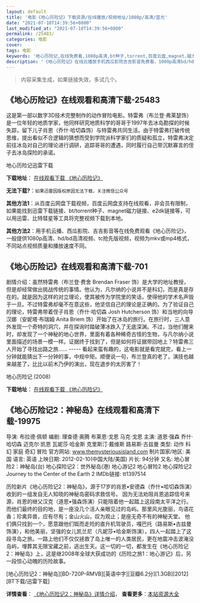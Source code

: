 ```yaml
---
layout: default
title: '电影《地心历险记》下载资源/在线播放/视频地址/1080p/高清/蓝光'
date: "2021-07-10T14:39:56+0800"
last_modified_at: "2021-07-10T14:39:56+0800"
permalink: /25483/
categories: 电影
cover:
tags: 电影
keywords: '地心历险记,在线免费看,1080p高清,bt种子,torrent,百度云盘,magnet,磁力链,迅雷下载资源'
description: '《地心历险记》在线云播放手机西瓜影院吉吉影音免费看，1080p高清bd/hd未删减完整版和tc抢先枪版，mkv/mp4格式，附带bt/torrent种子、magnet/磁力链、百度云盘、网盘资源迅雷下载链接'
---
```


>内容采集生成，如果链接失效，多试几个。


## 《地心历险记》在线观看和高清下载-25483

这是第一部以数字3D技术完整制作的动作冒险电影。特雷弗（布兰登·弗莱瑟饰）是一位年轻的地质学家，他同样研究地质科学的哥哥于1997年去冰岛勘探的时候失踪，留下儿子肖恩（乔什·哈切森饰）与特雷弗共同生活。由于特雷弗打破传统思维，提出看似不合逻辑的猜想而受到学院派科学家们的质疑和孤立，特雷弗决定前往冰岛对自己的理论进行调研，追踪哥哥的遭遇，同时履行自己带沉默寡言的侄子去冰岛探险的承诺。


地心历险记迅雷下载

**下载地址**： [在线观看下载 《地心历险记》](https://www.993dy.com//vod-detail-id-19511.html) 


**无法下载?**：`如果迅雷因版权原因无法下载，关注微信公众号 `

**其他方法1**：从百度云网盘下载视频，百度云网盘支持在线观看，非会员有限制，如果能找到迅雷下载链接、bt/torrent种子、magnet磁力链接、e2dk链接等，可以用迅雷、比特彗星等工具将完整视频下载到本地。

**其他方法2**：用手机云播、西瓜影院、吉吉影音等在线免费观看《地心历险记》，一般提供1080p高清、hd/bd高清视频、tc抢先版视频，视频为mkv或mp4格式，不同站点视频质量和播放速度不同。


## 《地心历险记》在线观看和高清下载-701

剧情介绍：虽然特雷弗（布兰登·费舍 Brendan Fraser 饰）是大学的地址教授，但是却经常做出挑战传统的事情。他认为，凡尔纳的小说并不是科幻，而是真是存在的。就是因为这样的对立理论，使其被传为学院里的笑话，使得他的学术名声毁于一旦。不过特雷弗却毫不在意这些，他坚信自己的理论是正确的。为了验证自己的理论，特雷弗带着侄子肖恩（乔什·哈切森 Josh Hutcherson 饰）和当地的向导汉娜（安妮塔·布瑞姆 Anita Briem 饰）开始了在冰岛的旅行。在旅行时，三人意外发现一个奇特的洞穴，并在探询时踏破薄冰跌入了无底深渊。不过，当他们醒来时，却发现了一个神秘的地心世界，里面有着各种稀奇古怪的生物，与凡尔纳小说里面描述的场景一模一样。证据终于找到了，但是如何将证据带回地上？特雷弗三人开始了寻找出路之旅…… ----- 看起来蛮有趣的，这电影就是看完就完，看上一分钟就能猜出下一分钟的事，中规中矩。顺便说一句，布兰登真的老了，演技也越来越差了，比比以前木乃伊的演出，现在退步的太厉害了！


地心历险记 (2008)

**下载地址**： [在线观看下载 《地心历险记》](https://www.btbtdy.me/btdy/dy4207.html) 


## 《地心历险记2：神秘岛》在线观看和高清下载-19975

导演: 布拉德·佩顿 编剧: 理查德·奥腾 布莱恩·戈恩 马克·戈恩 主演: 道恩·强森 乔什·哈切森 迈克尔·凯恩 瓦妮莎·哈金斯 克里斯汀·戴维斯 路易斯·古兹曼 类型: 动作 科幻 家庭 奇幻 冒险 官方网站: www.themysteriousisland.com 制片国家/地区: 美国 语言: 英语 上映日期: 2012-02-10(中国大陆/美国) 片长: 94分钟 又名: 地心冒险2：神秘岛(台) 地心探险记2：世外秘岛(港) 地心游记2 地心冒险2 地心探险记2 Journey to the Center of the Earth 2 IMDb链接: tt1397514

历险新片《地心历险记2：神秘岛》，源于17岁的肖恩•安德森（乔什•哈切森饰演）收到的一组发自无人知晓的神秘岛密码求救信号。 因为无法劝阻肖恩追踪信号来源，肖恩的继父汉克（道恩•强森饰演）只能陪着他一起踏上这段南太平洋之行。而他们最终的目的地，是一座没几个活人亲眼见过的岛屿。那里风光旎丽，鸟语花香；珍禽异兽，应有尽有；金山火山，叹为观止；是座无奇不有的神秘天堂。 他们俩只找到一个，愿意跟他们铤而走险的直升机驾驶员，嘎巴托（路易斯•古兹曼饰演），和他美丽，坚强的女儿凯兰尼（凡妮莎•哈金斯饰演），四人一起踏上了这段寻岛之旅。一路上他们不仅仅拯救了岛上唯一的人类居民，更在地震冲击波淹没岛屿，埋葬其无限宝藏之前，逃出生天。这一切的一切，都发生在《地心历险记2：神秘岛》上，这是继2008年全球大获成功的《历险之旅1：地心游记》后，另一段惊心动魄的历险故事。


[地心历险记2：神秘岛][BD-720P-RMVB][英语中字][豆瓣6.2分][1.3GB][2012][BT下载/迅雷下载]

**详情查看**： [《地心历险记2：神秘岛》详情介绍](/movie/19975/)， **查看更多**：[本站资源大全](/movie/t/all/)

